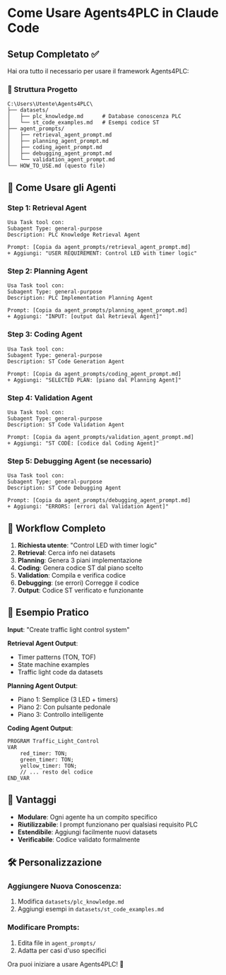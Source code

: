 # Come Usare Agents4PLC in Claude Code

## Setup Completato ✅

Hai ora tutto il necessario per usare il framework Agents4PLC:

### 📁 Struttura Progetto
```
C:\Users\Utente\Agents4PLC\
├── datasets/
│   ├── plc_knowledge.md      # Database conoscenza PLC
│   └── st_code_examples.md   # Esempi codice ST  
├── agent_prompts/
│   ├── retrieval_agent_prompt.md
│   ├── planning_agent_prompt.md
│   ├── coding_agent_prompt.md
│   ├── debugging_agent_prompt.md
│   └── validation_agent_prompt.md
└── HOW_TO_USE.md (questo file)
```

## 🚀 Come Usare gli Agenti

### Step 1: Retrieval Agent
```
Usa Task tool con:
Subagent Type: general-purpose
Description: PLC Knowledge Retrieval Agent

Prompt: [Copia da agent_prompts/retrieval_agent_prompt.md]
+ Aggiungi: "USER REQUIREMENT: Control LED with timer logic"
```

### Step 2: Planning Agent  
```
Usa Task tool con:
Subagent Type: general-purpose
Description: PLC Implementation Planning Agent

Prompt: [Copia da agent_prompts/planning_agent_prompt.md]
+ Aggiungi: "INPUT: [output dal Retrieval Agent]"
```

### Step 3: Coding Agent
```
Usa Task tool con:
Subagent Type: general-purpose  
Description: ST Code Generation Agent

Prompt: [Copia da agent_prompts/coding_agent_prompt.md]
+ Aggiungi: "SELECTED PLAN: [piano dal Planning Agent]"
```

### Step 4: Validation Agent
```
Usa Task tool con:
Subagent Type: general-purpose
Description: ST Code Validation Agent  

Prompt: [Copia da agent_prompts/validation_agent_prompt.md]
+ Aggiungi: "ST CODE: [codice dal Coding Agent]"
```

### Step 5: Debugging Agent (se necessario)
```
Usa Task tool con:
Subagent Type: general-purpose
Description: ST Code Debugging Agent

Prompt: [Copia da agent_prompts/debugging_agent_prompt.md]  
+ Aggiungi: "ERRORS: [errori dal Validation Agent]"
```

## 🔄 Workflow Completo

1. **Richiesta utente**: "Control LED with timer logic"
2. **Retrieval**: Cerca info nei datasets
3. **Planning**: Genera 3 piani implementazione  
4. **Coding**: Genera codice ST dal piano scelto
5. **Validation**: Compila e verifica codice
6. **Debugging**: (se errori) Corregge il codice
7. **Output**: Codice ST verificato e funzionante

## 📝 Esempio Pratico

**Input**: "Create traffic light control system"

**Retrieval Agent Output**: 
- Timer patterns (TON, TOF)
- State machine examples  
- Traffic light code da datasets

**Planning Agent Output**:
- Piano 1: Semplice (3 LED + timers)
- Piano 2: Con pulsante pedonale
- Piano 3: Controllo intelligente

**Coding Agent Output**: 
```st
PROGRAM Traffic_Light_Control
VAR
    red_timer: TON;
    green_timer: TON;
    yellow_timer: TON;
    // ... resto del codice
END_VAR
```

## 🎯 Vantaggi

- **Modulare**: Ogni agente ha un compito specifico
- **Riutilizzabile**: I prompt funzionano per qualsiasi requisito PLC
- **Estendibile**: Aggiungi facilmente nuovi datasets
- **Verificabile**: Codice validato formalmente

## 🛠 Personalizzazione

### Aggiungere Nuova Conoscenza:
1. Modifica `datasets/plc_knowledge.md`
2. Aggiungi esempi in `datasets/st_code_examples.md`

### Modificare Prompts:
1. Edita file in `agent_prompts/`  
2. Adatta per casi d'uso specifici

Ora puoi iniziare a usare Agents4PLC! 🎉